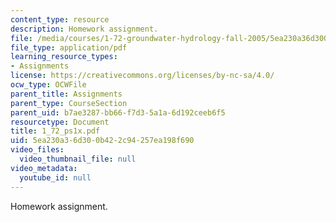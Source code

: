 ```yaml
---
content_type: resource
description: Homework assignment.
file: /media/courses/1-72-groundwater-hydrology-fall-2005/5ea230a36d300b422c94257ea198f690_1_72_ps1x.pdf
file_type: application/pdf
learning_resource_types:
- Assignments
license: https://creativecommons.org/licenses/by-nc-sa/4.0/
ocw_type: OCWFile
parent_title: Assignments
parent_type: CourseSection
parent_uid: b7ae3287-bb66-f7d3-5a1a-6d192ceeb6f5
resourcetype: Document
title: 1_72_ps1x.pdf
uid: 5ea230a3-6d30-0b42-2c94-257ea198f690
video_files:
  video_thumbnail_file: null
video_metadata:
  youtube_id: null
---
```

Homework assignment.